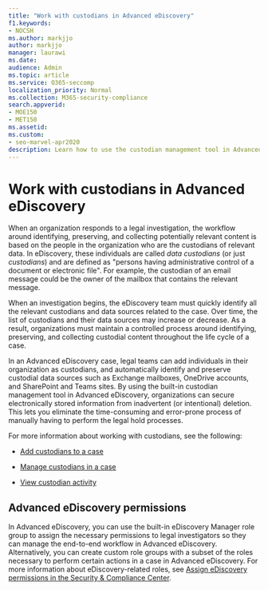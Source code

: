 ```yaml
---
title: "Work with custodians in Advanced eDiscovery"
f1.keywords:
- NOCSH
ms.author: markjjo
author: markjjo
manager: laurawi
ms.date: 
audience: Admin
ms.topic: article
ms.service: O365-seccomp
localization_priority: Normal
ms.collection: M365-security-compliance 
search.appverid: 
- MOE150
- MET150
ms.assetid: 
ms.custom:
- seo-marvel-apr2020
description: Learn how to use the custodian management tool in Advanced eDiscovery to manage data for a legal case.
---
```


# Work with custodians in Advanced eDiscovery

When an organization responds to a legal investigation, the workflow around identifying, preserving, and collecting potentially relevant content is based on the people in the organization who are the custodians of relevant data. In eDiscovery, these individuals are called *data custodians* (or just *custodians*) and are defined as "persons having administrative control of a document or electronic file". For example, the custodian of an email message could be the owner of the mailbox that contains the relevant message.  

When an investigation begins, the eDiscovery team must quickly identify all the relevant custodians and data sources related to the case. Over time, the list of custodians and their data sources may increase or decrease. As a result, organizations must maintain a controlled process around identifying, preserving, and collecting custodial content throughout the life cycle of a case.

In an Advanced eDiscovery case, legal teams can add individuals in their organization as custodians, and automatically identify and preserve custodial data sources such as Exchange mailboxes, OneDrive accounts, and SharePoint and Teams sites. By using the built-in custodian management tool in Advanced eDiscovery, organizations can secure electronically stored information from inadvertent (or intentional) deletion. This lets you eliminate the time-consuming and error-prone process of manually having to perform the legal hold processes. 

For more information about working with custodians, see the following: 

- [Add custodians to a case](add-custodians-to-case.md)

- [Manage custodians in a case](manage-new-custodians.md)

- [View custodian activity](view-custodian-activity.md)

## Advanced eDiscovery permissions

In Advanced eDiscovery, you can use the built-in eDiscovery Manager role group to assign the necessary permissions to legal investigators so they can manage the end-to-end workflow in Advanced eDiscovery. Alternatively, you can create custom role groups with a subset of the roles necessary to perform certain actions in a case in Advanced eDiscovery. For more information about eDiscovery-related roles, see [Assign eDiscovery permissions in the Security & Compliance Center](assign-ediscovery-permissions.md).
